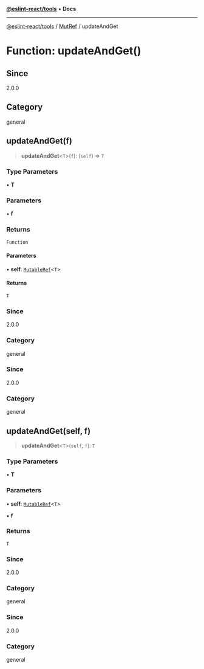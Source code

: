 [**@eslint-react/tools**](../../../README.md) • **Docs**

***

[@eslint-react/tools](../../../README.md) / [MutRef](../README.md) / updateAndGet

# Function: updateAndGet()

## Since

2.0.0

## Category

general

## updateAndGet(f)

> **updateAndGet**\<`T`\>(`f`): (`self`) => `T`

### Type Parameters

• **T**

### Parameters

• **f**

### Returns

`Function`

#### Parameters

• **self**: [`MutableRef`](../interfaces/MutableRef.md)\<`T`\>

#### Returns

`T`

### Since

2.0.0

### Category

general

### Since

2.0.0

### Category

general

## updateAndGet(self, f)

> **updateAndGet**\<`T`\>(`self`, `f`): `T`

### Type Parameters

• **T**

### Parameters

• **self**: [`MutableRef`](../interfaces/MutableRef.md)\<`T`\>

• **f**

### Returns

`T`

### Since

2.0.0

### Category

general

### Since

2.0.0

### Category

general
